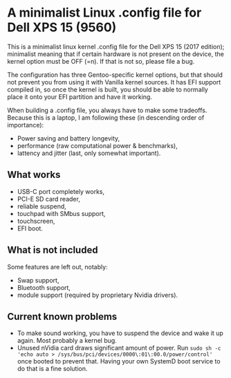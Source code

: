 # A minimalist Linux .config file for Dell XPS 15 (9560)

This is a minimalist linux kernel .config file for the Dell XPS 15 (2017 edition); minimalist meaning that if certain hardware is not present on the device, the kernel option must be OFF (=n). If that is not so, please file a bug.

The configuration has three Gentoo-specific kernel options, but that should not prevent you from using it with Vanilla kernel sources. It has EFI support compiled in, so once the kernel is built, you should be able to normally place it onto your EFI partition and have it working.

When building a .config file, you always have to make some tradeoffs. Because this is a laptop, I am following these (in descending order of importance):

 * Power saving and battery longevity,
 * performance (raw computational power & benchmarks),
 * lattency and jitter (last, only somewhat important).
 
## What works

 * USB-C port completely works,
 * PCI-E SD card reader,
 * reliable suspend,
 * touchpad with SMbus support,
 * touchscreen,
 * EFI boot.
 
## What is not included
 
Some features are left out, notably:
 
 * Swap support,
 * Bluetooth support,
 * module support (required by proprietary Nvidia drivers).

## Current known problems

 * To make sound working, you have to suspend the device and wake it up again. Most probably a kernel bug.
 * Unused nVidia card draws significant amount of power. Run `sudo sh -c 'echo auto > /sys/bus/pci/devices/0000\:01\:00.0/power/control'` once booted to prevent that. Having your own SystemD boot service to do that is a fine solution.

